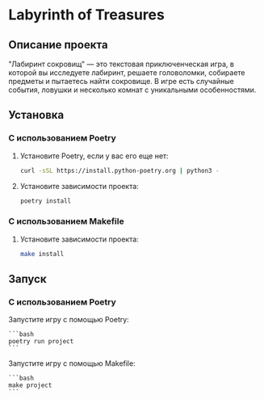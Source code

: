 # Labyrinth of Treasures

## Описание проекта

"Лабиринт сокровищ" — это текстовая приключенческая игра, в которой вы исследуете лабиринт, решаете головоломки, собираете предметы и пытаетесь найти сокровище. В игре есть случайные события, ловушки и несколько комнат с уникальными особенностями.

## Установка

### С использованием Poetry

1. Установите Poetry, если у вас его еще нет:

    ```bash
    curl -sSL https://install.python-poetry.org | python3 -
    ```

2. Установите зависимости проекта:

    ```bash
    poetry install
    ```

### С использованием Makefile

1. Установите зависимости проекта:

    ```bash
    make install
    ```

## Запуск

### С использованием Poetry

Запустите игру с помощью Poetry:

    ```bash
    poetry run project
    ```
Запустите игру с помощью Makefile:

    ```bash
    make project
    ```